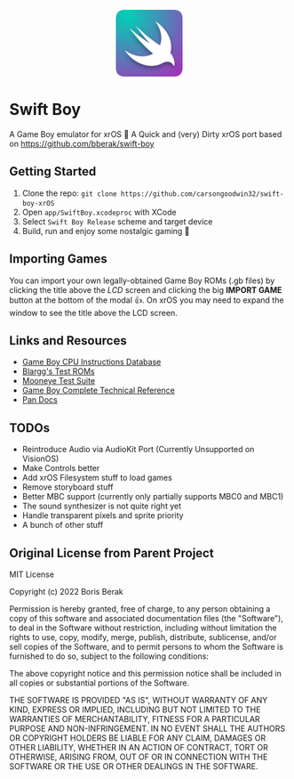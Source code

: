 <p align="center">
  <img src="https://raw.githubusercontent.com/bberak/swift-boy/master/assets/icon-rounded.png" alt="Swift Boy" height="120" />
</p>

# Swift Boy

A Game Boy emulator for xrOS 📱
A Quick and (very) Dirty xrOS port based on https://github.com/bberak/swift-boy

## Getting Started

1. Clone the repo: `git clone https://github.com/carsongoodwin32/swift-boy-xrOS`
2. Open `app/SwiftBoy.xcodeproc` with XCode
3. Select `Swift Boy Release` scheme and target device
4. Build, run and enjoy some nostalgic gaming 🎉

## Importing Games

You can import your own legally-obtained Game Boy ROMs (.gb files) by clicking the title above the *LCD* screen and clicking the big **IMPORT GAME** button at the bottom of the modal 👍. On xrOS you may need to expand the window to see the title above the LCD screen.


## Links and Resources

- [Game Boy CPU Instructions Database](https://gist.github.com/bberak/ca001281bb8431d2706afd31401e802b)
- [Blargg's Test ROMs](https://github.com/retrio/gb-test-roms)
- [Mooneye Test Suite](https://github.com/Gekkio/mooneye-test-suite)
- [Game Boy Complete Technical Reference](https://github.com/Gekkio/gb-ctr)
- [Pan Docs](https://gbdev.io/pandocs/)

## TODOs

- Reintroduce Audio via AudioKit Port (Currently Unsupported on VisionOS)
- Make Controls better
- Add xrOS Filesystem stuff to load games
- Remove storyboard stuff
- Better MBC support (currently only partially supports MBC0 and MBC1)
- The sound synthesizer is not quite right yet
- Handle transparent pixels and sprite priority
- A bunch of other stuff

## Original License from Parent Project

MIT License

Copyright (c) 2022 Boris Berak

Permission is hereby granted, free of charge, to any person obtaining a copy
of this software and associated documentation files (the "Software"), to deal
in the Software without restriction, including without limitation the rights
to use, copy, modify, merge, publish, distribute, sublicense, and/or sell
copies of the Software, and to permit persons to whom the Software is
furnished to do so, subject to the following conditions:

The above copyright notice and this permission notice shall be included in all
copies or substantial portions of the Software.

THE SOFTWARE IS PROVIDED "AS IS", WITHOUT WARRANTY OF ANY KIND, EXPRESS OR
IMPLIED, INCLUDING BUT NOT LIMITED TO THE WARRANTIES OF MERCHANTABILITY,
FITNESS FOR A PARTICULAR PURPOSE AND NON-INFRINGEMENT. IN NO EVENT SHALL THE
AUTHORS OR COPYRIGHT HOLDERS BE LIABLE FOR ANY CLAIM, DAMAGES OR OTHER
LIABILITY, WHETHER IN AN ACTION OF CONTRACT, TORT OR OTHERWISE, ARISING FROM,
OUT OF OR IN CONNECTION WITH THE SOFTWARE OR THE USE OR OTHER DEALINGS IN THE
SOFTWARE.

